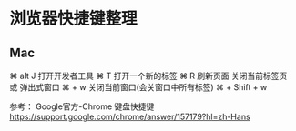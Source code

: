 # 浏览器快捷键整理

## Mac
⌘ alt J 打开开发者工具
⌘ T 打开一个新的标签
⌘ R 刷新页面
关闭当前标签页 或 弹出式窗口	⌘ + w
关闭当前窗口(会关窗口中所有标签)	⌘ + Shift + w

参考：
Google官方-Chrome 键盘快捷键
https://support.google.com/chrome/answer/157179?hl=zh-Hans
